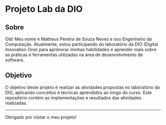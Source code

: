 # Projeto Lab da DIO

## Sobre

Olá! Meu nome é Matheus Pereira de Souza Neves e sou Engenheiro da Computação. Atualmente, estou participando do laboratório da DIO (Digital Innovation One) para aprimorar minhas habilidades e aprender mais sobre as práticas e ferramentas utilizadas na área de desenvolvimento de software.

## Objetivo

O objetivo deste projeto é realizar as atividades propostas no laboratório da DIO, aplicando conceitos e técnicas aprendidos ao longo do curso. Este repositório contém as implementações e resultados das atividades realizadas.

---

Obrigado por visitar o meu projeto!
